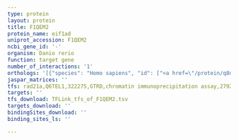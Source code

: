 ```yaml
---
type: protein
layout: protein
title: F1QEM2
protein_name: eif1ad
uniprot_accession: F1QEM2
ncbi_gene_id: '-'
organism: Danio rerio
function: target gene
number_of_interactions: '1'
orthologs: '[{"species": "Homo sapiens", "id": ["<a href=\"/protein/q8n9n8\">Q8N9N8</a>"]}, {"species": "Mus musculus", "id": ["<a href=\"/protein/q3thj3\">Q3THJ3</a>"]}, {"species": "Rattus norvegicus", "id": ["<a href=\"/protein/q5rki6\">Q5RKI6</a>"]}, {"species": "Drosophila melanogaster", "id": ["<a href=\"/protein/q8iq13\">Q8IQ13</a>"]}, {"species": "Caenorhabditis elegans", "id": ["<a href=\"/protein/q23646\">Q23646</a>"]}]'
jaspar_matrices: ''
tfs: rad21a,Q6TEL1,322275,GTRD,chromatin immunoprecipitation assay,27924024%5Buid%5D,No
targets: ''
tfs_download: TFLink_tfs_of_F1QEM2.tsv
targets_download: ''
bindingSites_download: ''
binding_sites_ls: ''

---
```

